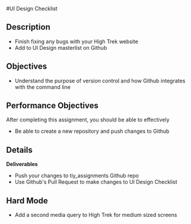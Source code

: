 #UI Design Checklist

## Description
- Finish fixing any bugs with your High Trek website
- Add to UI Design masterlist on Github

## Objectives
- Understand the purpose of version control and how Github integrates with the command line

## Performance Objectives
After completing this assignment, you should be able to effectively

- Be able to create a new repository and push changes to Github

## Details

**Deliverables**

- Push your changes to tiy_assignments Github repo
- Use Github's Pull Request to make changes to UI Design Checklist

## Hard Mode
- Add a second media query to High Trek for medium sized screens

